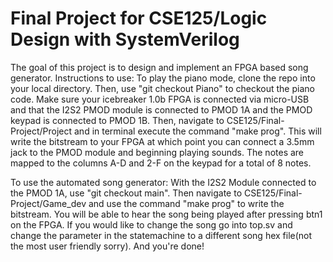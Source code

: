 # Final Project for CSE125/Logic Design with SystemVerilog
The goal of this project is to design and implement an FPGA based song generator.
Instructions to use:
To play the piano mode, clone the repo into your local directory. Then, use "git checkout Piano" to checkout the piano code. Make sure your icebreaker 1.0b FPGA is connected via micro-USB and that the I2S2 PMOD module is connected to PMOD 1A and the PMOD keypad is connected to PMOD 1B. Then, navigate to CSE125/Final-Project/Project and in terminal execute the command "make prog". This will write the bitstream to your FPGA at which point you can connect a 3.5mm jack to the PMOD module and beginning playing sounds. The notes are mapped to the columns A-D and 2-F on the keypad for a total of 8 notes. 
 
To use the automated song generator:
With the I2S2 Module connected to the PMOD 1A, use "git checkout main". Then navigate to CSE125/Final-Project/Game_dev and use the command "make prog" to write the bitstream. You will be able to hear the song being played after pressing btn1 on the FPGA. If you would like to change the song go into top.sv and change the parameter in the statemachine to a different song hex file(not the most user friendly sorry). And you're done!
